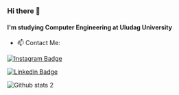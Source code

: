 ### Hi there 👋

#### I'm studying Computer Engineering at Uludag University

- 📫 Contact Me:

[![Instagram Badge](https://img.shields.io/badge/Instagram-E4405F?style=for-the-badge&logo=instagram&logoColor=white)](https://www.instagram.com/ozcan.isikk/) 

[![Linkedin Badge](https://img.shields.io/badge/LinkedIn-0077B5?style=for-the-badge&logo=linkedin&logoColor=white)](https://www.linkedin.com/in/%C3%B6zcan-i%C5%9F%C4%B1k-5749b323b/)

![Github stats 2](https://github-readme-stats.vercel.app/api?username=ozcanisik&show_icons=true&theme=radical)

